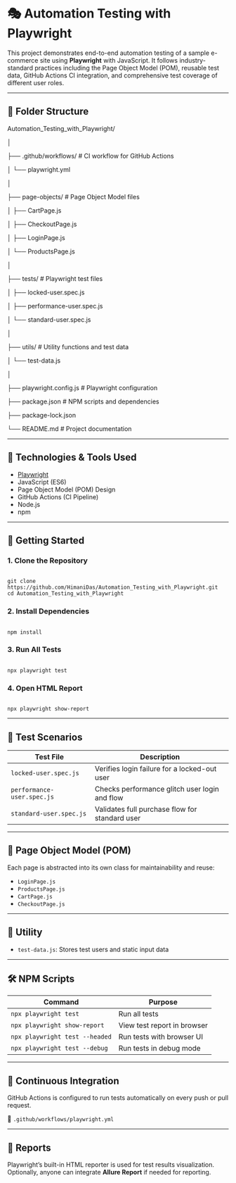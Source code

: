 # 🎭 Automation Testing with Playwright

This project demonstrates end-to-end automation testing of a sample e-commerce site using **Playwright** with JavaScript. It follows industry-standard practices including the Page Object Model (POM), reusable test data, GitHub Actions CI integration, and comprehensive test coverage of different user roles.

---

## 📂 Folder Structure

Automation_Testing_with_Playwright/

│

├── .github/workflows/ # CI workflow for GitHub Actions

│ 
└── playwright.yml

│

├── page-objects/ # Page Object Model files

│ 
├── CartPage.js

│ 
├── CheckoutPage.js

│ 
├── LoginPage.js

│ 
└── ProductsPage.js

│

├── tests/ # Playwright test files

│ 
├── locked-user.spec.js

│ 
├── performance-user.spec.js

│ 
└── standard-user.spec.js

│

├── utils/ # Utility functions and test data

│ 
└── test-data.js

│

├── playwright.config.js # Playwright configuration

├── package.json # NPM scripts and dependencies

├── package-lock.json

└── README.md # Project documentation

---

## 🔧 Technologies & Tools Used

- [Playwright](https://playwright.dev/)
- JavaScript (ES6)
- Page Object Model (POM) Design
- GitHub Actions (CI Pipeline)
- Node.js
- npm

---

## 🚀 Getting Started

### 1. Clone the Repository

```

git clone https://github.com/HimaniDas/Automation_Testing_with_Playwright.git
cd Automation_Testing_with_Playwright

```
### 2. Install Dependencies

```

npm install

```
### 3. Run All Tests

```

npx playwright test

```
### 4. Open HTML Report

```

npx playwright show-report

```
---

## 🧪 Test Scenarios

| Test File                  | Description                                      |
|---------------------------|--------------------------------------------------|
| `locked-user.spec.js`     | Verifies login failure for a locked-out user     |
| `performance-user.spec.js`| Checks performance glitch user login and flow    |
| `standard-user.spec.js`   | Validates full purchase flow for standard user   |

---

## 📄 Page Object Model (POM)

Each page is abstracted into its own class for maintainability and reuse:

- `LoginPage.js`
- `ProductsPage.js`
- `CartPage.js`
- `CheckoutPage.js`

---

## 🧰 Utility

- `test-data.js`: Stores test users and static input data

---

## 🛠 NPM Scripts

| Command                         | Purpose                             |
|---------------------------------|-------------------------------------|
| `npx playwright test`           | Run all tests                       |
| `npx playwright show-report`    | View test report in browser         |
| `npx playwright test --headed`  | Run tests with browser UI           |
| `npx playwright test --debug`   | Run tests in debug mode             |

---

## 🔁 Continuous Integration

GitHub Actions is configured to run tests automatically on every push or pull request.

📁 `.github/workflows/playwright.yml`

---

## 📸 Reports

Playwright’s built-in HTML reporter is used for test results visualization.  
Optionally, anyone can integrate **Allure Report** if needed for reporting.
